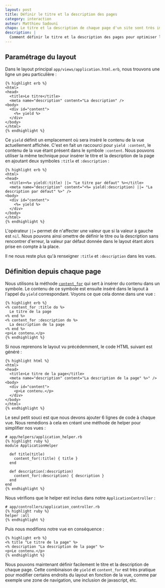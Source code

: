 ```yaml
---
layout: post
title: Définir le titre et la description des pages
category: interaction
auteur: Matthieu Sadouni
chapo: Le titre et la description de chaque page d'un site sont très important pour obtenir un bon référencement naturel. Voyons comment définir de manière très simple le titre et la description de nos pages.
description: |
  Comment définir le titre et la description des pages pour optimiser le référencement.
---
```


## Paramétrage du layout

Dans le layout principal `app/views/application.html.erb`, nous trouvons une ligne un peu particulière :

    {% highlight erb %}
    <html>
    <head>
      <title>Le titre</title>
      <meta name="description" content="La description" />
    <body>
      <div id="content">
        <%= yield %>
      </div>
    </body>
    </html>
    {% endhighlight %}

Ce `yield` définit un emplacement où sera inséré le contenu de la vue actuellement affichée. C'est en fait un raccourci pour `yield :content`, le contenu de la vue étant présent dans le symbole `:content`. Nous pouvons utiliser la même technique pour insérer le titre et la description de la page en ajoutant deux symboles `:title` et `:description` :

    {% highlight erb %}
    <html>
    <head>
      <title><%= yield(:title) ||= "Le titre par défaut" %></title>
      <meta name="description" content="<%= yield(:description) ||= "La description par défaut" %>" />
    <body>
      <div id="content">
        <%= yield %>
      </div>
    </body>
    </html>
    {% endhighlight %}

L'opérateur `||=` permet de n'affecter une valeur que si la valeur à gauche est `nil`. Nous pouvons ainsi omettre de définir le titre ou la description sans rencontrer d'erreur, la valeur par défaut donnée dans le layout étant alors prise en compte à la place.

Il ne nous reste plus qu'à renseigner `:title` et `:description` dans les vues.

## Définition depuis chaque page

Nous utilisons la méthode [`content_for`][content_for] qui sert à insérer du contenu dans un symbole. Le contenu de ce symbole est ensuite inséré dans le layout à l'appel du `yield` correspondant. Voyons ce que cela donne dans une vue :

    {% highlight erb %}
    <% content_for :title do %>
      Le titre de la page
    <% end %>
    <% content_for :description do %>
      La description de la page
    <% end %>
    <p>Le contenu.</p>
    {% endhighlight %}

Si nous reprenons le layout vu précédemment, le code HTML suivant est généré :

    {% highlight html %}
    <html>
    <head>
      <title>Le titre de la page</title>
      <meta name="description" content="La description de la page" %>" />
    <body>
      <div id="content">
        <p>Le contenu.</p>
      </div>
    </body>
    </html>
    {% endhighlight %}

Le seul petit souci est que nous devons ajouter 6 lignes de code à chaque vue. Nous remédions à cela en créant une méthode de helper pour simplifier nos vues :

    # app/helpers/application_helper.rb
    {% highlight ruby %}
    module ApplicationHelper

      def title(title)
        content_for(:title) { title }
      end

      def description(:description)
        content_for(:description) { description }
      end
    end
    {% endhighlight %}

Nous vérifions que le helper est inclus dans notre `ApplicationController` :

    # app/controllers/application_controller.rb
    {% highlight ruby %}
    helper :all
    {% endhighlight %}

Puis nous modifions notre vue en conséquence :

    {% highlight erb %}
    <% title "Le titre de la page" %>
    <% description "La description de la page" %>
    <p>Le contenu.</p>
    {% endhighlight %}

Nous pouvons maintenant définir facilement le titre et la description de chaque page. Cette combinaison de `yield` et `content_for` est très pratique pour modifier certains endroits du layout en fonction de la vue, comme par exemple une zone de navigation, une inclusion de javascript, etc.

[content_for]:http://api.rubyonrails.org/classes/ActionView/Helpers/CaptureHelper.html#M001763